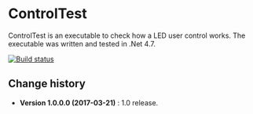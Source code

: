 ControlTest
====================================

ControlTest is an executable to check how a LED user control works.
The executable was written and tested in .Net 4.7.

[![Build status](https://ci.appveyor.com/api/projects/status/ek2uf55u4q9pcppy?svg=true)](https://ci.appveyor.com/project/SeppPenner/controltest)


Change history
--------------

* **Version 1.0.0.0 (2017-03-21)** : 1.0 release.
